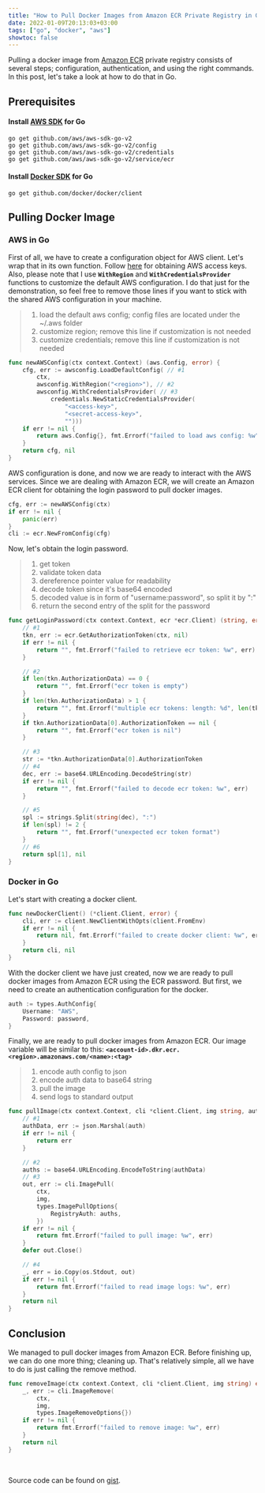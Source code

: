 ```yaml
---
title: "How to Pull Docker Images from Amazon ECR Private Registry in Go"
date: 2022-01-09T20:13:03+03:00
tags: ["go", "docker", "aws"]
showtoc: false
---
```


Pulling a docker image from [Amazon ECR](https://aws.amazon.com/ecr) private registry consists of several steps; configuration, authentication, and using the right commands. In this post, let's take a look at how to do that in Go.

## Prerequisites

#### Install [AWS SDK](https://aws.github.io/aws-sdk-go-v2/docs/getting-started) for Go

```shell
go get github.com/aws/aws-sdk-go-v2
go get github.com/aws/aws-sdk-go-v2/config
go get github.com/aws/aws-sdk-go-v2/credentials
go get github.com/aws/aws-sdk-go-v2/service/ecr
```

#### Install [Docker SDK](https://docs.docker.com/engine/api/sdk/#go-sdk) for Go

```shell
go get github.com/docker/docker/client
```

## Pulling Docker Image

### AWS in Go

First of all, we have to create a configuration object for AWS client. Let's wrap that in its own function. Follow [here](https://aws.github.io/aws-sdk-go-v2/docs/getting-started/#get-your-aws-access-keys) for obtaining AWS access keys. Also, please note that I use **`WithRegion`** and **`WithCredentialsProvider`** functions to customize the default AWS configuration. I do that just for the demonstration, so feel free to remove those lines if you want to stick with the shared AWS configuration in your machine.

> 1. load the default aws config; config files are located under the ~/.aws folder
> 2. customize region; remove this line if customization is not needed
> 3. customize credentials; remove this line if customization is not needed

```go
func newAWSConfig(ctx context.Context) (aws.Config, error) {
	cfg, err := awsconfig.LoadDefaultConfig( // #1
		ctx,
		awsconfig.WithRegion("<region>"), // #2
		awsconfig.WithCredentialsProvider( // #3
			credentials.NewStaticCredentialsProvider(
				"<access-key>",
				"<secret-access-key>",
				"")))
	if err != nil {
		return aws.Config{}, fmt.Errorf("failed to load aws config: %w", err)
	}
	return cfg, nil
}
```

AWS configuration is done, and now we are ready to interact with the AWS services. Since we are dealing with Amazon ECR, we will create an Amazon ECR client for obtaining the login password to pull docker images.

```go
cfg, err := newAWSConfig(ctx)
if err != nil {
	panic(err)
}
cli := ecr.NewFromConfig(cfg)
```

Now, let's obtain the login password.

> 1. get token 
> 2. validate token data
> 3. dereference pointer value for readability
> 4. decode token since it's base64 encoded
> 5. decoded value is in form of "username:password", so split it by ":"
> 6. return the second entry of the split for the password

```go
func getLoginPassword(ctx context.Context, ecr *ecr.Client) (string, error) {
	// #1
	tkn, err := ecr.GetAuthorizationToken(ctx, nil)
	if err != nil {
		return "", fmt.Errorf("failed to retrieve ecr token: %w", err)
	}

	// #2
	if len(tkn.AuthorizationData) == 0 {
		return "", fmt.Errorf("ecr token is empty")
	}
	if len(tkn.AuthorizationData) > 1 {
		return "", fmt.Errorf("multiple ecr tokens: length: %d", len(tkn.AuthorizationData))
	}
	if tkn.AuthorizationData[0].AuthorizationToken == nil {
		return "", fmt.Errorf("ecr token is nil")
	}

	// #3
	str := *tkn.AuthorizationData[0].AuthorizationToken
	// #4
	dec, err := base64.URLEncoding.DecodeString(str)
	if err != nil {
		return "", fmt.Errorf("failed to decode ecr token: %w", err)
	}

	// #5
	spl := strings.Split(string(dec), ":")
	if len(spl) != 2 {
		return "", fmt.Errorf("unexpected ecr token format")
	}
	// #6
	return spl[1], nil
}
```

### Docker in Go

Let's start with creating a docker client.

```go
func newDockerClient() (*client.Client, error) {
	cli, err := client.NewClientWithOpts(client.FromEnv)
	if err != nil {
		return nil, fmt.Errorf("failed to create docker client: %w", err)
	}
	return cli, nil
}
```

With the docker client we have just created, now we are ready to pull docker images from Amazon ECR using the ECR password. But first, we need to create an authentication configuration for the docker.

```go
auth := types.AuthConfig{
    Username: "AWS",
	Password: password,
}
```

Finally, we are ready to pull docker images from Amazon ECR. Our image variable will be similar to this: **`<account-id>.dkr.ecr.<region>.amazonaws.com/<name>:<tag>`**

> 1. encode auth config to json
> 2. encode auth data to base64 string
> 3. pull the image
> 4. send logs to standard output

```go
func pullImage(ctx context.Context, cli *client.Client, img string, auth types.AuthConfig) error {
	// #1
	authData, err := json.Marshal(auth)
	if err != nil {
		return err
	}

	// #2
	auths := base64.URLEncoding.EncodeToString(authData)
	// #3
	out, err := cli.ImagePull(
		ctx,
		img,
		types.ImagePullOptions{
			RegistryAuth: auths,
		})
	if err != nil {
		return fmt.Errorf("failed to pull image: %w", err)
	}
	defer out.Close()

	// #4
	_, err = io.Copy(os.Stdout, out)
	if err != nil {
		return fmt.Errorf("failed to read image logs: %w", err)
	}
	return nil
}
```

## Conclusion

We managed to pull docker images from Amazon ECR. Before finishing up, we can do one more thing; cleaning up. That's relatively simple, all we have to do is just calling the remove method.

```go
func removeImage(ctx context.Context, cli *client.Client, img string) error {
	_, err := cli.ImageRemove(
		ctx,
		img,
		types.ImageRemoveOptions{})
	if err != nil {
		return fmt.Errorf("failed to remove image: %w", err)
	}
	return nil
}
```

<br/>

Source code can be found on [gist](https://gist.github.com/aemdemir/3617228b47bd362d8d5da02065d7692e).